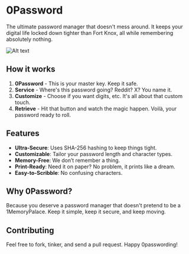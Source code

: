 # 0Password

The ultimate password manager that doesn't mess around. It keeps your digital life locked down tighter than Fort Knox, all while remembering absolutely nothing.

![Alt text](https://0password.github.io/media/0Password.jpg)

## How it works

1. **0Password** - This is your master key. Keep it safe.
2. **Service** - Where's this password going? Reddit? X? You name it.
3. **Customize** - Choose if you want digits, etc. It's all about that custom touch.
4. **Retrieve** - Hit that button and watch the magic happen. Voilà, your password ready to roll.

## Features

- **Ultra-Secure**: Uses SHA-256 hashing to keep things tight.
- **Customizable**: Tailor your password length and character types.
- **Memory-Free**: We don’t remember a thing.
- **Print-Ready**: Need it on paper? No problem, it prints like a dream.
- **Easy-to-Scribble**: No confusing characters.

## Why 0Password?

Because you deserve a password manager that doesn't pretend to be a 1MemoryPalace. Keep it simple, keep it secure, and keep moving.

## Contributing

Feel free to fork, tinker, and send a pull request. Happy 0passwording!